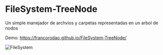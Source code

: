 # FileSystem-TreeNode
Un simple manejador de archvios y carpetas representadas en un arbol de nodos

Demo: https://francorodao.github.io/FileSystem-TreeNode/

![FileSystem](https://cdn.ttgtmedia.com/rms/onlineImages/TT_tree.jpg)
